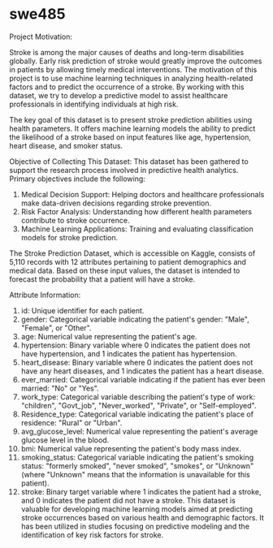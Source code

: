 # swe485

Project Motivation:

Stroke is among the major causes of deaths and long-term disabilities globally. Early risk prediction of stroke would greatly improve the outcomes in patients by allowing timely medical interventions. The motivation of this project is to use machine learning techniques in analyzing health-related factors and to predict the occurrence of a stroke. By working with this dataset, we try to develop a predictive model to assist healthcare professionals in identifying individuals at high risk.

The key goal of this dataset is to present stroke prediction abilities using health parameters. It offers machine learning models the ability to predict the   likelihood of a stroke based on input features like age, hypertension, heart disease, and smoker status.

Objective of Collecting This Dataset:
This dataset has been gathered to support the research process involved in predictive health analytics. 
Primary objectives include the following:
1. Medical Decision Support: Helping doctors and healthcare professionals make data-driven decisions regarding stroke prevention.
2. Risk Factor Analysis: Understanding how different health parameters contribute to stroke occurrence.
3. Machine Learning Applications: Training and evaluating classification models for stroke prediction.

The Stroke Prediction Dataset, which is accessible on Kaggle, consists of 5,110 records with 12 attributes pertaining to patient demographics and medical data. Based on these input values, the dataset is intended to forecast the probability that a patient will have a stroke.

Attribute Information:
1. id: Unique identifier for each patient.
2. gender: Categorical variable indicating the patient's gender: "Male", "Female", or "Other".
3. age: Numerical value representing the patient's age.
4. hypertension: Binary variable where 0 indicates the patient does not have hypertension, and 1 indicates the patient has hypertension.
5. heart_disease: Binary variable where 0 indicates the patient does not have any heart diseases, and 1 indicates the patient has a heart disease.
6. ever_married: Categorical variable indicating if the patient has ever been married: "No" or "Yes".
7. work_type: Categorical variable describing the patient's type of work: "children", "Govt_job", "Never_worked", "Private", or "Self-employed".
8. Residence_type: Categorical variable indicating the patient's place of residence: "Rural" or "Urban".
9. avg_glucose_level: Numerical value representing the patient's average glucose level in the blood.
10. bmi: Numerical value representing the patient's body mass index.
11. smoking_status: Categorical variable indicating the patient's smoking status: "formerly smoked", "never smoked", "smokes", or "Unknown" (where "Unknown" means that the information is unavailable for this patient).
12. stroke: Binary target variable where 1 indicates the patient had a stroke, and 0 indicates the patient did not have a stroke.
This dataset is valuable for developing machine learning models aimed at predicting stroke occurrences based on various health and demographic factors. It has been utilized in studies focusing on predictive modeling and the identification of key risk factors for stroke.

